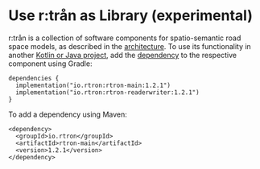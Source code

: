 ---
---

# Use r:trån as Library (experimental)

r:trån is a collection of software components for spatio-semantic road space models, as described in the [architecture](https://rtron.io/architecture/).
To use its functionality in another [Kotlin or Java project](https://github.com/tum-gis/sample-projects-using-rtron), add the [dependency](https://mvnrepository.com/artifact/io.rtron) to the respective component using Gradle:

```text
dependencies {
  implementation("io.rtron:rtron-main:1.2.1")
  implementation("io.rtron:rtron-readerwriter:1.2.1")
}
```

To add a dependency using Maven:
```text
<dependency>
  <groupId>io.rtron</groupId>
  <artifactId>rtron-main</artifactId>
  <version>1.2.1</version>
</dependency>
```
